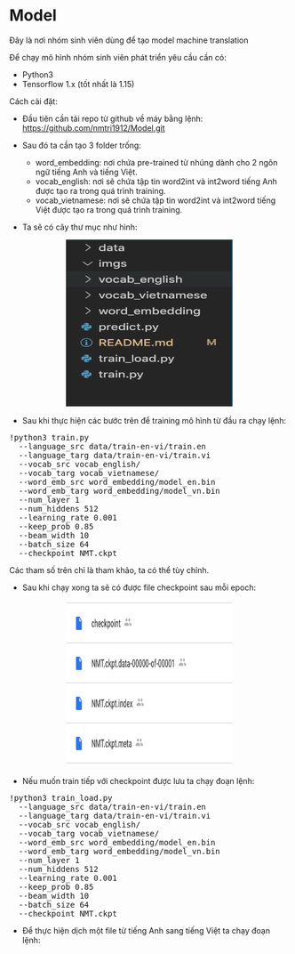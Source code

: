 # Model
Đây là nơi nhóm sinh viên dùng để tạo model machine translation

Để chạy mô hình nhóm sinh viên phát triển yêu cầu cần có:
 - Python3
 - Tensorflow 1.x (tốt nhất là 1.15)

Cách cài đặt:
- Đầu tiên cần tải repo từ github về máy bằng lệnh: https://github.com/nmtri1912/Model.git

- Sau đó ta cần tạo 3 folder trống:
     * word_embedding: nơi chứa pre-trained từ nhúng dành cho 2 ngôn ngữ tiếng Anh và tiếng Việt.
     * vocab_english: nơi sẽ chứa tập tin word2int và int2word tiếng Anh được tạo ra trong quá trình training.
     * vocab_vietnamese: nơi sẽ chứa tập tin word2int và int2word tiếng Việt được tạo ra trong quá trình training.

- Ta sẽ có cây thư mục như hình:

<div align="center">
       <img src="/imgs/foldertree.png" width="300px" height="300px"</img>
</div>
     
- Sau khi thực hiện các bước trên để training mô hình từ đầu ra chạy lệnh:
<div>
<pre>
!python3 train.py 
  --language_src data/train-en-vi/train.en 
  --language_targ data/train-en-vi/train.vi 
  --vocab_src vocab_english/ 
  --vocab_targ vocab_vietnamese/ 
  --word_emb_src word_embedding/model_en.bin 
  --word_emb_targ word_embedding/model_vn.bin  
  --num_layer 1 
  --num_hiddens 512 
  --learning_rate 0.001 
  --keep_prob 0.85 
  --beam_width 10 
  --batch_size 64  
  --checkpoint NMT.ckpt
</pre>
</div>
Các tham số trên chỉ là tham khảo, ta có thể tùy chỉnh.

- Sau khi chạy xong ta sẽ có được file checkpoint sau mỗi epoch:
<div align="center">
       <img src="/imgs/checkpoint.png" width="300px" height="300"</img>
</div>

- Nếu muốn train tiếp với checkpoint được lưu ta chạy đoạn lệnh:
<div>
<pre>
!python3 train_load.py 
  --language_src data/train-en-vi/train.en 
  --language_targ data/train-en-vi/train.vi 
  --vocab_src vocab_english/ 
  --vocab_targ vocab_vietnamese/ 
  --word_emb_src word_embedding/model_en.bin 
  --word_emb_targ word_embedding/model_vn.bin  
  --num_layer 1 
  --num_hiddens 512 
  --learning_rate 0.001 
  --keep_prob 0.85 
  --beam_width 10 
  --batch_size 64  
  --checkpoint NMT.ckpt
</pre>
</div>

- Để thực hiện dịch một file từ tiếng Anh sang tiếng Việt ta chạy đoạn lệnh:
